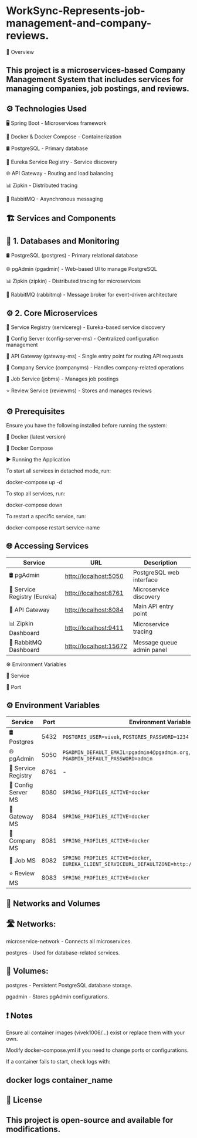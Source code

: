 # WorkSync-Represents-job-management-and-company-reviews.
📝 Overview

This project is a microservices-based Company Management System that includes services for managing companies, job postings, and reviews.
--------------------------------------------------------------------------------------------------------------------------------------------------------------------------------------------------------
⚙️ Technologies Used
--------------------------------------------------------------------------------------------------------------------------------------------------------------------------------------------------------
🖥️ Spring Boot - Microservices framework

🐳 Docker & Docker Compose - Containerization

🛢️ PostgreSQL - Primary database

📡 Eureka Service Registry - Service discovery

🌐 API Gateway - Routing and load balancing

📊 Zipkin - Distributed tracing

📩 RabbitMQ - Asynchronous messaging

🏗️ Services and Components
------------------------------------------------------------------------------------------------

🐄️ 1. Databases and Monitoring
-

🛢️ PostgreSQL (postgres) - Primary relational database

🌐 pgAdmin (pgadmin) - Web-based UI to manage PostgreSQL

📊 Zipkin (zipkin) - Distributed tracing for microservices

📩 RabbitMQ (rabbitmq) - Message broker for event-driven architecture

⚙️ 2. Core Microservices
-

📡 Service Registry (servicereg) - Eureka-based service discovery

🔧 Config Server (config-server-ms) - Centralized configuration management


🚪 API Gateway (gateway-ms) - Single entry point for routing API requests

🏢 Company Service (companyms) - Handles company-related operations

💼 Job Service (jobms) - Manages job postings

⭐ Review Service (reviewms) - Stores and manages reviews


⚙️ Prerequisites
------

Ensure you have the following installed before running the system:

🐳 Docker (latest version)


📜 Docker Compose


▶️ Running the Application


To start all services in detached mode, run:

docker-compose up -d


To stop all services, run:

docker-compose down


To restart a specific service, run:

docker-compose restart service-name


🌐 Accessing Services
--------------------------
| Service                  | URL                                      | Description                  |
|--------------------------|-----------------------------------------|------------------------------|
| 🛢️ pgAdmin              | [http://localhost:5050](http://localhost:5050)   | PostgreSQL web interface    |
| 📡 Service Registry (Eureka) | [http://localhost:8761](http://localhost:8761) | Microservice discovery      |
| 🚪 API Gateway          | [http://localhost:8084](http://localhost:8084) | Main API entry point       |
| 📊 Zipkin Dashboard     | [http://localhost:9411](http://localhost:9411) | Microservice tracing       |
| 📩 RabbitMQ Dashboard  | [http://localhost:15672](http://localhost:15672) | Message queue admin panel  |


⚙️ Environment Variables

📌 Service

📲 Port

⚙️ Environment Variables
--
| Service              | Port  | Environment Variables |
|----------------------|------|-----------------------------------------------|
| 🛢️ Postgres         | 5432 | `POSTGRES_USER=vivek`, `POSTGRES_PASSWORD=1234` |
| 🌐 pgAdmin         | 5050 | `PGADMIN_DEFAULT_EMAIL=pgadmin4@pgadmin.org`, `PGADMIN_DEFAULT_PASSWORD=admin` |
| 📡 Service Registry | 8761 | - |
| 🔧 Config Server MS | 8080 | `SPRING_PROFILES_ACTIVE=docker` |
| 🚪 Gateway MS      | 8084 | `SPRING_PROFILES_ACTIVE=docker` |
| 🏢 Company MS      | 8081 | `SPRING_PROFILES_ACTIVE=docker` |
| 💼 Job MS         | 8082 | `SPRING_PROFILES_ACTIVE=docker`, `EUREKA_CLIENT_SERVICEURL_DEFAULTZONE=http://servicereg:8761/eureka` |
| ⭐ Review MS       | 8083 | `SPRING_PROFILES_ACTIVE=docker` |


🔗 Networks and Volumes
-

🛣️ Networks:
-
microservice-network - Connects all microservices.

postgres - Used for database-related services.

💾 Volumes:
-

postgres - Persistent PostgreSQL database storage.

pgadmin - Stores pgAdmin configurations.

❗ Notes
-----------------

Ensure all container images (vivek1006/...) exist or replace them with your own.

Modify docker-compose.yml if you need to change ports or configurations.

If a container fails to start, check logs with:

docker logs container_name
-

📜 License
-

This project is open-source and available for modifications.
-


